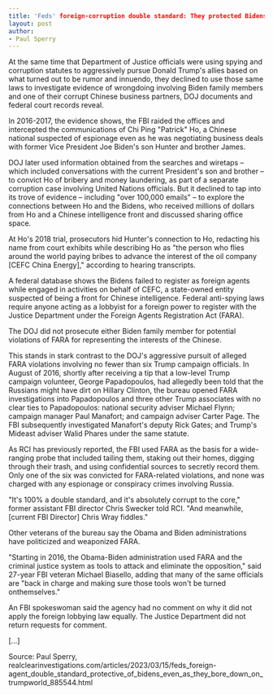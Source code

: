 ```yaml
---
title: 'Feds' foreign-corruption double standard: They protected Bidens even as they bore down on Trumpworld'
layout: post
author:
- Paul Sperry
---
```


At the same time that Department of Justice officials were using spying and corruption statutes to aggressively pursue Donald Trump's allies based on what turned out to be rumor and innuendo, they declined to use those same laws to investigate evidence of wrongdoing involving Biden family members and one of their corrupt Chinese business partners, DOJ documents and federal court records reveal.

In 2016-2017, the evidence shows, the FBI raided the offices and intercepted the communications of Chi Ping "Patrick" Ho, a Chinese national suspected of espionage even as he was negotiating business deals with former Vice President Joe Biden's son Hunter and brother James.

DOJ later used information obtained from the searches and wiretaps – which included conversations with the current President's son and brother – to convict Ho of bribery and money laundering, as part of a separate corruption case involving United Nations officials. But it declined to tap into its trove of evidence – including "over 100,000 emails" – to explore the connections between Ho and the Bidens, who received millions of dollars from Ho and a Chinese intelligence front and discussed sharing office space.

At Ho's 2018 trial, prosecutors hid Hunter's connection to Ho, redacting his name from court exhibits while describing Ho as "the person who flies around the world paying bribes to advance the interest of the oil company [CEFC China Energy]," according to hearing transcripts.

A federal database shows the Bidens failed to register as foreign agents while engaged in activities on behalf of CEFC, a state-owned entity suspected of being a front for Chinese intelligence. Federal anti-spying laws require anyone acting as a lobbyist for a foreign power to register with the Justice Department under the Foreign Agents Registration Act (FARA).

The DOJ did not prosecute either Biden family member for potential violations of FARA for representing the interests of the Chinese.

This stands in stark contrast to the DOJ's aggressive pursuit of alleged FARA violations involving no fewer than six Trump campaign officials. In August of 2016, shortly after receiving a tip that a low-level Trump campaign volunteer, George Papadopoulos, had allegedly been told that the Russians might have dirt on Hillary Clinton, the bureau opened FARA investigations into Papadopoulos and three other Trump associates with no clear ties to Papadopoulos: national security adviser Michael Flynn; campaign manager Paul Manafort; and campaign adviser Carter Page. The FBI subsequently investigated Manafort's deputy Rick Gates; and Trump's Mideast adviser Walid Phares under the same statute.

As RCI has previously reported, the FBI used FARA as the basis for a wide-ranging probe that included tailing them, staking out their homes, digging through their trash, and using confidential sources to secretly record them. Only one of the six was convicted for FARA-related violations, and none was charged with any espionage or conspiracy crimes involving Russia.

"It's 100% a double standard, and it's absolutely corrupt to the core," former assistant FBI director Chris Swecker told RCI. "And meanwhile, [current FBI Director] Chris Wray fiddles."

Other veterans of the bureau say the Obama and Biden administrations have politicized and weaponized FARA.

"Starting in 2016, the Obama-Biden administration used FARA and the criminal justice system as tools to attack and eliminate the opposition," said 27-year FBI veteran Michael Biasello, adding that many of the same officials are "back in charge and making sure those tools won't be turned onthemselves."

An FBI spokeswoman said the agency had no comment on why it did not apply the foreign lobbying law equally. The Justice Department did not return requests for comment.

[…]

Source: Paul Sperry, realclearinvestigations.com/articles/2023/03/15/feds\_foreign-agent\_double\_standard\_protective\_of\_bidens\_even\_as\_they\_bore\_down\_on\_trumpworld_885544.html

